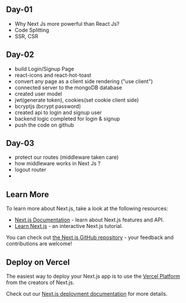 ## Day-01
- Why Next Js more powerful than React Js?
- Code Splitting
- SSR, CSR

## Day-02
- build Login/Signup Page
- react-icons and react-hot-toast 
- convert any page as a client side rendering ("use client")
- connected server to the mongoDB database
- created user model
- jwt(generate token), cookies(set cookie client side)
- bcryptjs (bcrypt password)
- created api to login and signup user
- backend logic completed for login & signup
- push the code on github 

## Day-03
- protect our routes (middleware taken care)
- how middleware works in Next Js ?
- logout router
- 

## Learn More

To learn more about Next.js, take a look at the following resources:

- [Next.js Documentation](https://nextjs.org/docs) - learn about Next.js features and API.
- [Learn Next.js](https://nextjs.org/learn) - an interactive Next.js tutorial.

You can check out [the Next.js GitHub repository](https://github.com/vercel/next.js/) - your feedback and contributions are welcome!

## Deploy on Vercel

The easiest way to deploy your Next.js app is to use the [Vercel Platform](https://vercel.com/new?utm_medium=default-template&filter=next.js&utm_source=create-next-app&utm_campaign=create-next-app-readme) from the creators of Next.js.

Check out our [Next.js deployment documentation](https://nextjs.org/docs/deployment) for more details.
